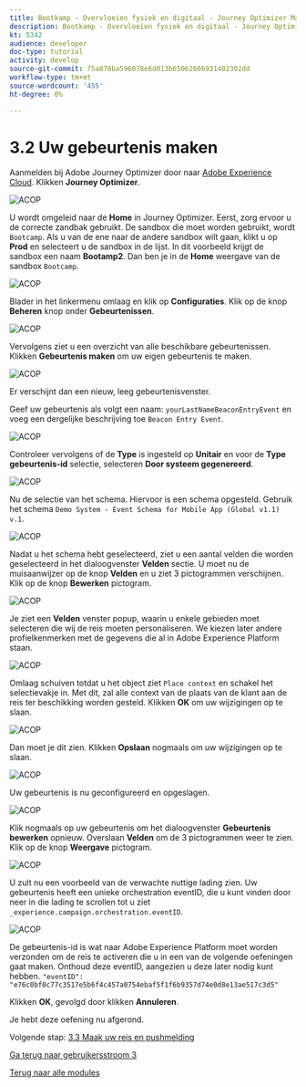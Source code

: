 ```yaml
---
title: Bootkamp - Overvloeien fysiek en digitaal - Journey Optimizer Maak uw evenement - Brazilië
description: Bootkamp - Overvloeien fysiek en digitaal - Journey Optimizer Maak uw evenement - Brazilië
kt: 5342
audience: developer
doc-type: tutorial
activity: develop
source-git-commit: 75a878ba596078e6d013b65062606931402302dd
workflow-type: tm+mt
source-wordcount: '455'
ht-degree: 0%

---
```


# 3.2 Uw gebeurtenis maken

Aanmelden bij Adobe Journey Optimizer door naar [Adobe Experience Cloud](https://experience.adobe.com). Klikken **Journey Optimizer**.

![ACOP](./images/acophome.png)

U wordt omgeleid naar de **Home**  in Journey Optimizer. Eerst, zorg ervoor u de correcte zandbak gebruikt. De sandbox die moet worden gebruikt, wordt `Bootcamp`. Als u van de ene naar de andere sandbox wilt gaan, klikt u op **Prod** en selecteert u de sandbox in de lijst. In dit voorbeeld krijgt de sandbox een naam **Bootamp2**. Dan ben je in de **Home** weergave van de sandbox `Bootcamp`.

![ACOP](./images/acoptriglp.png)

Blader in het linkermenu omlaag en klik op **Configuraties**. Klik op de knop **Beheren** knop onder **Gebeurtenissen**.

![ACOP](./images/acopmenu.png)

Vervolgens ziet u een overzicht van alle beschikbare gebeurtenissen. Klikken **Gebeurtenis maken** om uw eigen gebeurtenis te maken.

![ACOP](./images/emptyevent.png)

Er verschijnt dan een nieuw, leeg gebeurtenisvenster.

Geef uw gebeurtenis als volgt een naam: `yourLastNameBeaconEntryEvent` en voeg een dergelijke beschrijving toe `Beacon Entry Event`.

![ACOP](./images/eventdescription.png)

Controleer vervolgens of de **Type** is ingesteld op **Unitair** en voor de **Type gebeurtenis-id** selectie, selecteren **Door systeem gegenereerd**.

![ACOP](./images/eventidtype.png)

Nu de selectie van het schema. Hiervoor is een schema opgesteld. Gebruik het schema `Demo System - Event Schema for Mobile App (Global v1.1) v.1`.

![ACOP](./images/eventschema.png)

Nadat u het schema hebt geselecteerd, ziet u een aantal velden die worden geselecteerd in het dialoogvenster **Velden** sectie. U moet nu de muisaanwijzer op de knop **Velden** en u ziet 3 pictogrammen verschijnen. Klik op de knop **Bewerken** pictogram.

![ACOP](./images/eventpayload.png)

Je ziet een **Velden** venster popup, waarin u enkele gebieden moet selecteren die wij de reis moeten personaliseren.  We kiezen later andere profielkenmerken met de gegevens die al in Adobe Experience Platform staan.

![ACOP](./images/eventfields.png)

Omlaag schuiven totdat u het object ziet `Place context` en schakel het selectievakje in. Met dit, zal alle context van de plaats van de klant aan de reis ter beschikking worden gesteld. Klikken **OK** om uw wijzigingen op te slaan.

![ACOP](./images/eventpayloadbr.png)

Dan moet je dit zien. Klikken **Opslaan** nogmaals om uw wijzigingen op te slaan.

![ACOP](./images/eventsave.png)

Uw gebeurtenis is nu geconfigureerd en opgeslagen.

![ACOP](./images/eventdone.png)

Klik nogmaals op uw gebeurtenis om het dialoogvenster **Gebeurtenis bewerken** opnieuw. Overslaan **Velden** om de 3 pictogrammen weer te zien. Klik op de knop **Weergave** pictogram.

![ACOP](./images/viewevent.png)

U zult nu een voorbeeld van de verwachte nuttige lading zien.
Uw gebeurtenis heeft een unieke orchestration eventID, die u kunt vinden door neer in die lading te scrollen tot u ziet `_experience.campaign.orchestration.eventID`.

![ACOP](./images/payloadeventID.png)

De gebeurtenis-id is wat naar Adobe Experience Platform moet worden verzonden om de reis te activeren die u in een van de volgende oefeningen gaat maken. Onthoud deze eventID, aangezien u deze later nodig kunt hebben.
`"eventID": "e76c0bf0c77c3517e5b6f4c457a0754ebaf5f1f6b9357d74e0d8e13ae517c3d5"`

Klikken **OK**, gevolgd door klikken **Annuleren**.

Je hebt deze oefening nu afgerond.

Volgende stap: [3.3 Maak uw reis en pushmelding](./ex3.md)

[Ga terug naar gebruikersstroom 3](./uc3.md)

[Terug naar alle modules](../../overview.md)
